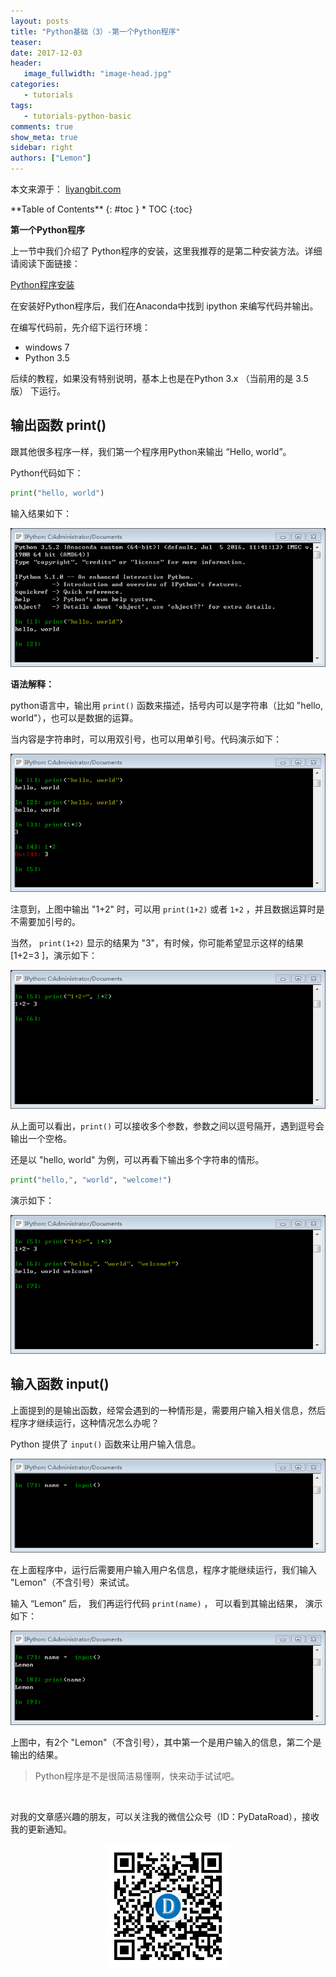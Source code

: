 ```yaml
---
layout: posts
title: "Python基础（3）-第一个Python程序"
teaser:
date: 2017-12-03
header:
   image_fullwidth: "image-head.jpg"
categories:
   - tutorials
tags:
   - tutorials-python-basic
comments: true
show_meta: true
sidebar: right
authors: ["Lemon"]
---
```


本文来源于：
<a href="http://liyangbit.com" target="blank">liyangbit.com</a>

<div class="panel radius" markdown="1">
**Table of Contents**
{: #toc }
*  TOC
{:toc}
</div>

**第一个Python程序**

上一节中我们介绍了 Python程序的安装，这里我推荐的是第二种安装方法。详细请阅读下面链接：

<a href="http://liyangbit.com/tutorials/python-install/" target="blank">Python程序安装</a>

在安装好Python程序后，我们在Anaconda中找到 ipython 来编写代码并输出。

在编写代码前，先介绍下运行环境：
* windows 7
* Python 3.5

后续的教程，如果没有特别说明，基本上也是在Python 3.x （当前用的是 3.5版） 下运行。


## 输出函数 print()

跟其他很多程序一样，我们第一个程序用Python来输出 “Hello, world”。

Python代码如下：

```python
print("hello, world")
```

输入结果如下：

<div align="center">
    <img src="/images/tutorials/1-python-basic/py-first-program-1.png">
</div>

**语法解释：**

python语言中，输出用 `print()` 函数来描述，括号内可以是字符串（比如 "hello, world"），也可以是数据的运算。

当内容是字符串时，可以用双引号，也可以用单引号。代码演示如下：

<div align="center">
    <img src="/images/tutorials/1-python-basic/py-first-program-2.png">
</div>

注意到，上图中输出 "1+2" 时，可以用 `print(1+2)` 或者 `1+2` ，并且数据运算时是不需要加引号的。

当然， `print(1+2)` 显示的结果为 "3"，有时候，你可能希望显示这样的结果 [1+2=3 ]，演示如下：

<div align="center">
    <img src="/images/tutorials/1-python-basic/py-first-program-3.png">
</div>

从上面可以看出，`print()` 可以接收多个参数，参数之间以逗号隔开，遇到逗号会输出一个空格。

还是以 "hello, world" 为例，可以再看下输出多个字符串的情形。


```python
print("hello,", "world", "welcome!")
```

演示如下：

<div align="center">
    <img src="/images/tutorials/1-python-basic/py-first-program-4.png">
</div>

## 输入函数 input()

上面提到的是输出函数，经常会遇到的一种情形是，需要用户输入相关信息，然后程序才继续运行，这种情况怎么办呢？

Python 提供了 `input()` 函数来让用户输入信息。

<div align="center">
    <img src="/images/tutorials/1-python-basic/py-first-program-5.png">
</div>

在上面程序中，运行后需要用户输入用户名信息，程序才能继续运行，我们输入 "Lemon"（不含引号）来试试。

输入 “Lemon” 后， 我们再运行代码 `print(name)` ， 可以看到其输出结果， 演示如下：

<div align="center">
    <img src="/images/tutorials/1-python-basic/py-first-program-6.png">
</div>

上图中，有2个 "Lemon"（不含引号），其中第一个是用户输入的信息，第二个是输出的结果。

>Python程序是不是很简洁易懂啊，快来动手试试吧。

<br>

对我的文章感兴趣的朋友，可以关注我的微信公众号（ID：PyDataRoad），接收我的更新通知。

<div align="center">
    <img src="/images/qrcode.jpg" width="200">
</div>
